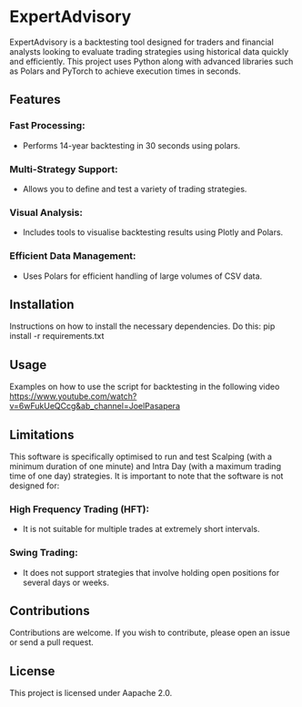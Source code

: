 # ExpertAdvisory
ExpertAdvisory is a backtesting tool designed for traders and financial analysts looking to evaluate trading strategies using historical data quickly and efficiently. This project uses Python along with advanced libraries such as Polars and PyTorch to achieve execution times in seconds.
## Features
### Fast Processing:
- Performs 14-year backtesting in 30 seconds using polars.
### Multi-Strategy Support: 
- Allows you to define and test a variety of trading strategies.
### Visual Analysis: 
- Includes tools to visualise backtesting results using Plotly and Polars.
### Efficient Data Management:
- Uses Polars for efficient handling of large volumes of CSV data.
## Installation
Instructions on how to install the necessary dependencies. Do this: pip install -r requirements.txt
## Usage
Examples on how to use the script for backtesting in the following video https://www.youtube.com/watch?v=6wFukUeQCcg&ab_channel=JoelPasapera 
## Limitations
This software is specifically optimised to run and test Scalping (with a minimum duration of one minute) and Intra Day (with a maximum trading time of one day) strategies.
It is important to note that the software is not designed for:
### High Frequency Trading (HFT):
- It is not suitable for multiple trades at extremely short intervals.
### Swing Trading:
- It does not support strategies that involve holding open positions for several days or weeks.
## Contributions
Contributions are welcome. If you wish to contribute, please open an issue or send a pull request.
## License
This project is licensed under Aapache 2.0.
